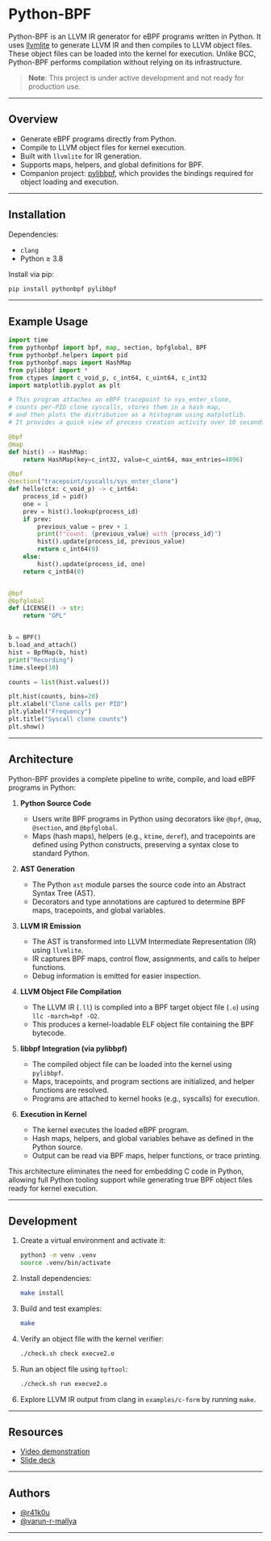 # Python-BPF

Python-BPF is an LLVM IR generator for eBPF programs written in Python. It uses [llvmlite](https://github.com/numba/llvmlite) to generate LLVM IR and then compiles to LLVM object files. These object files can be loaded into the kernel for execution. Unlike BCC, Python-BPF performs compilation without relying on its infrastructure.

> **Note**: This project is under active development and not ready for production use.

---

## Overview

* Generate eBPF programs directly from Python.
* Compile to LLVM object files for kernel execution.
* Built with `llvmlite` for IR generation.
* Supports maps, helpers, and global definitions for BPF.
* Companion project: [pylibbpf](https://github.com/pythonbpf/pylibbpf), which provides the bindings required for object loading and execution.

---

## Installation

Dependencies:

* `clang`
* Python ≥ 3.8

Install via pip:

```bash
pip install pythonbpf pylibbpf
```

---

## Example Usage

```python
import time
from pythonbpf import bpf, map, section, bpfglobal, BPF
from pythonbpf.helpers import pid
from pythonbpf.maps import HashMap
from pylibbpf import *
from ctypes import c_void_p, c_int64, c_uint64, c_int32
import matplotlib.pyplot as plt

# This program attaches an eBPF tracepoint to sys_enter_clone,
# counts per-PID clone syscalls, stores them in a hash map,
# and then plots the distribution as a histogram using matplotlib.
# It provides a quick view of process creation activity over 10 seconds.

@bpf
@map
def hist() -> HashMap:
    return HashMap(key=c_int32, value=c_uint64, max_entries=4096)

@bpf
@section("tracepoint/syscalls/sys_enter_clone")
def hello(ctx: c_void_p) -> c_int64:
    process_id = pid()
    one = 1
    prev = hist().lookup(process_id)
    if prev:
        previous_value = prev + 1
        print(f"count: {previous_value} with {process_id}")
        hist().update(process_id, previous_value)
        return c_int64(0)
    else:
        hist().update(process_id, one)
    return c_int64(0)


@bpf
@bpfglobal
def LICENSE() -> str:
    return "GPL"


b = BPF()
b.load_and_attach()
hist = BpfMap(b, hist)
print("Recording")
time.sleep(10)

counts = list(hist.values())

plt.hist(counts, bins=20)
plt.xlabel("Clone calls per PID")
plt.ylabel("Frequency")
plt.title("Syscall clone counts")
plt.show()
```
---

## Architecture

Python-BPF provides a complete pipeline to write, compile, and load eBPF programs in Python:

1. **Python Source Code**

   * Users write BPF programs in Python using decorators like `@bpf`, `@map`, `@section`, and `@bpfglobal`.
   * Maps (hash maps), helpers (e.g., `ktime`, `deref`), and tracepoints are defined using Python constructs, preserving a syntax close to standard Python.

2. **AST Generation**

   * The Python `ast` module parses the source code into an Abstract Syntax Tree (AST).
   * Decorators and type annotations are captured to determine BPF maps, tracepoints, and global variables.

3. **LLVM IR Emission**

   * The AST is transformed into LLVM Intermediate Representation (IR) using `llvmlite`.
   * IR captures BPF maps, control flow, assignments, and calls to helper functions.
   * Debug information is emitted for easier inspection.

4. **LLVM Object File Compilation**

   * The LLVM IR (`.ll`) is compiled into a BPF target object file (`.o`) using `llc -march=bpf -O2`.
   * This produces a kernel-loadable ELF object file containing the BPF bytecode.

5. **libbpf Integration (via pylibbpf)**

   * The compiled object file can be loaded into the kernel using `pylibbpf`.
   * Maps, tracepoints, and program sections are initialized, and helper functions are resolved.
   * Programs are attached to kernel hooks (e.g., syscalls) for execution.

6. **Execution in Kernel**

   * The kernel executes the loaded eBPF program.
   * Hash maps, helpers, and global variables behave as defined in the Python source.
   * Output can be read via BPF maps, helper functions, or trace printing.

This architecture eliminates the need for embedding C code in Python, allowing full Python tooling support while generating true BPF object files ready for kernel execution.

---

## Development

1. Create a virtual environment and activate it:

   ```bash
   python3 -m venv .venv
   source .venv/bin/activate
   ```

2. Install dependencies:

   ```bash
   make install
   ```

3. Build and test examples:

   ```bash
   make
   ```

4. Verify an object file with the kernel verifier:

   ```bash
   ./check.sh check execve2.o
   ```

5. Run an object file using `bpftool`:

   ```bash
   ./check.sh run execve2.o
   ```

6. Explore LLVM IR output from clang in `examples/c-form` by running `make`.

---

## Resources

* [Video demonstration](https://youtu.be/eMyLW8iWbks)
* [Slide deck](https://docs.google.com/presentation/d/1DsWDIVrpJhM4RgOETO9VWqUtEHo3-c7XIWmNpi6sTSo/edit?usp=sharing)

---

## Authors

* [@r41k0u](https://github.com/r41k0u)
* [@varun-r-mallya](https://github.com/varun-r-mallya)

---

